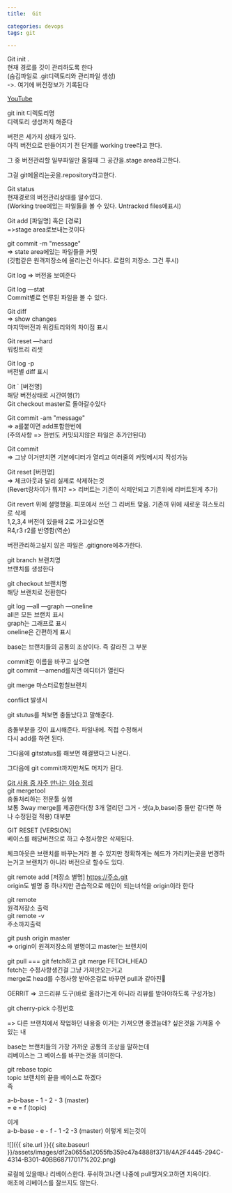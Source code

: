 ```yaml
---
title:  Git

categories: devops 
tags: git
 
---
```


  
  
Git init .  
현재 경로를 깃이 관리하도록 한다  
(숨김파일로 .git디렉토리와 관리파일 생성)  
->. 여기에 버전정보가 기록된다  
   
[YouTube](https://www.youtube.com/watch?v=JsRD2AWxxFg&list=WL&index=4&t=940s)  
  
git init 디렉토리명  
디렉토리 생성까지 해준다  
  
   
버전은 세가지 상태가 있다.  
아직 버전으로 만들어지기 전 단계를 working tree라고 한다.  
   
그 중 버전관리할 일부파일만 올릴때 그 공간을.stage area라고한다.  
   
그걸 git에올리는곳을.repository라고한다.  
   
   
   
Git status  
현재경로의 버전관리상태를 알수있다.  
(Working tree에있는 파일들을 볼 수 있다. Untracked files에표시)  
   
Git add [파일명] 혹은 [경로]  
=>stage area로보내는것이다  
   
git commit -m "message"  
=> state area에있는 파일들을 커밋  
(깃헙같은 원격저장소에 올리는건 아니다. 로컬의 저장소. 그건 푸시)  
   
   
   
Git log => 버전을 보여준다  
   
   
Git log —stat  
Commit별로 연루된 파일을 볼 수 있다.  
   
   
Git diff  
=> show changes  
마지막버전과 워킹트리와의 차이점 표시  
   
   
Git reset —hard  
워킹트리 리셋  
   
   
Git log -p  
버전별 diff 표시  
   
   
Git ` [버전명]  
해당 버전상태로 시간여행(?)  
Git checkout master로 돌아갈수있다  
   
Git commit -am "message"  
=> a를붙이면 add포함한번에  
(주의사항 => 한번도 커밋되지않은 파일은 추가안된다)  
   
   
Git commit  
=> 그냥 이거만치면 기본에디터가 열리고 여러줄의 커밋메시지 작성가능  
   
   
Git reset [버전명]  
=> 체크아웃과 달리 실제로 삭제하는것  
(Revert랑차이가 뭐지? => 리버트는 기존이 삭제안되고 기존위에 리버트된게 추가)  
   
   
Git revert 위에 셜명했음. 피포에서 쓰던 그 리버트 맞음. 기존꺼 위에 새로운 히스토리로 삭제  
1,2,3,4 버전이 있을때 2로 가고싶으면  
R4,r3 r2를 반영함(역순)  
   
   
버전관리하고싶지 않은 파일은 .gitignore에추가한다.  
   
  
  
git branch 브랜치명  
브랜치를 생성한다  
  
git checkout 브랜치명  
해당 브랜치로 전환한다  
  
git log —all —graph —oneline  
all은 모든 브랜치 표시  
graph는 그래프로 표시  
oneline은 간편하게 표시  
  
  
  
  
base는 브랜치들의 공통의 조상이다. 즉 갈라진 그 부분  
  
  
commit한 이름을 바꾸고 싶으면  
git commit —amend를치면 에디터가 열린다  
  
  
git merge 마스터로합칠브랜치  
  
  
conflict 발생시  
  
git stutus를 쳐보면 충돌났다고 말해준다.  
  
충돌부분을 깃이 표시해준다. 파일내에. 직접 수정해서  
다시 add를 하면 된다.  
  
그다음에 gitstatus를 해보면 해결됐다고 나온다.  
  
그다음에 git commit까지만쳐도 머지가 된다.  
  
[Git 사용 중 자주 만나는 이슈 정리](https://parksb.github.io/article/28.html)  
git mergetool  
충돌처리하는 전문툴 실행  
보통 3way merge를 제공한다(창 3개 열리던 그거 - 셋(a,b,base)중 둘만 같다면 하나 수정된걸 적용) 대부분  
  
  
  
GIT RESET [VERSION]  
베이스를 해당버전으로 하고 수정사항은 삭제된다.  
  
체크아웃은 브랜치를 바꾸는거라 볼 수 있지만 정확하게는 헤드가 가리키는곳을 변경하는거고 브랜치가 아니라 버전으로 할수도 있다.  
  
  
  
git remote add [저장소 별명] https://주소.git  
origin도 별명 중 하나지만 관습적으로 메인이 되는녀석을 origin이라 한다  
  
  
git remote  
원격저장소 출력  
git remote -v  
주소까지출력  
  
  
git push origin master  
=> origin이 원격저장소의 별명이고 master는 브랜치이  
  
  
git pull === git fetch하고 git merge FETCH_HEAD  
fetch는 수정사항생긴걸 그냥 가져만오는거고  
merge로 head를 수정사항 받아온걸로 바꾸면 pull과 같아진  
  
  
GERRIT => 코드리뷰 도구(바로 올라가는게 아니라 리뷰를 받아야하도록 구성가능)  
  
  
  
  
git cherry-pick 수정번호  
  
=> 다른 브랜치에서 작업하던 내용중 이거는 가져오면 좋겠늗데? 싶은것을 가져올 수 있는 내  
  
  
  
base는 브랜치들의 가장 가까운 공통의 조상을 말하는데  
리베이스는 그 베이스를 바꾸는것을 의미한다.  
  
git rebase topic  
topic 브랜치의 끝을 베이스로 하겠다  
즉  
  
a-b-base - 1 - 2 - 3 (master)  
                 = e = f (topic)  
  
이게   
a-b-base - e - f - 1 -2 -3 (master) 이렇게 되는것이  
  
![]({{ site.url }}{{ site.baseurl }}/assets/images/df2a0655a12055fb359c47a4888f3718/4A2F4445-294C-4314-B301-40BB68717017%202.png)  
  
  
로컬에 있을때나 리베이스한다. 푸쉬하고나면 나중에 pull땡겨오고하면 지옥이다.  
애초에 리베이스를 잘쓰지도 않는다.  

